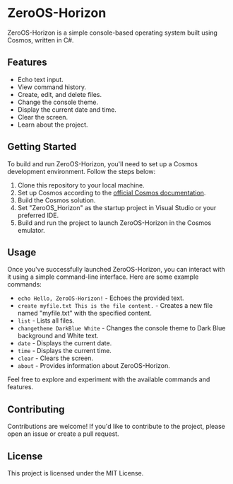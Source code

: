 # ZeroOS-Horizon

ZeroOS-Horizon is a simple console-based operating system built using Cosmos, written in C#.

## Features

- Echo text input.
- View command history.
- Create, edit, and delete files.
- Change the console theme.
- Display the current date and time.
- Clear the screen.
- Learn about the project.

## Getting Started

To build and run ZeroOS-Horizon, you'll need to set up a Cosmos development environment. Follow the steps below:

1. Clone this repository to your local machine.
2. Set up Cosmos according to the [official Cosmos documentation](https://github.com/CosmosOS/Cosmos).
3. Build the Cosmos solution.
4. Set "ZeroOS_Horizon" as the startup project in Visual Studio or your preferred IDE.
5. Build and run the project to launch ZeroOS-Horizon in the Cosmos emulator.

## Usage

Once you've successfully launched ZeroOS-Horizon, you can interact with it using a simple command-line interface. Here are some example commands:

- `echo Hello, ZeroOS-Horizon!` - Echoes the provided text.
- `create myfile.txt This is the file content.` - Creates a new file named "myfile.txt" with the specified content.
- `list` - Lists all files.
- `changetheme DarkBlue White` - Changes the console theme to Dark Blue background and White text.
- `date` - Displays the current date.
- `time` - Displays the current time.
- `clear` - Clears the screen.
- `about` - Provides information about ZeroOS-Horizon.

Feel free to explore and experiment with the available commands and features.

## Contributing

Contributions are welcome! If you'd like to contribute to the project, please open an issue or create a pull request.

## License

This project is licensed under the MIT License.

